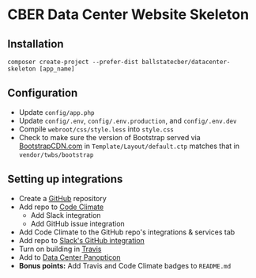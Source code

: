 # CBER Data Center Website Skeleton

## Installation

`composer create-project --prefer-dist ballstatecber/datacenter-skeleton [app_name]`

## Configuration

- Update `config/app.php`
- Update `config/.env`, `config/.env.production`, and `config/.env.dev`
- Compile `webroot/css/style.less` into `style.css`
- Check to make sure the version of Bootstrap served via [BootstrapCDN.com](https://www.bootstrapcdn.com/) in `Template/Layout/default.ctp` matches that in `vendor/twbs/bootstrap`

## Setting up integrations
- Create a [GitHub](https://github.com/BallStateCBER/) repository
- Add repo to [Code Climate](https://codeclimate.com/dashboard)
    - Add Slack integration
    - Add GitHub issue integration
- Add Code Climate to the GitHub repo's integrations & services tab  
- Add repo to [Slack's GitHub integration](https://cber.slack.com/apps/A0F7YS2SX-github)
- Turn on building in [Travis](https://travis-ci.org/profile/BallStateCBER)
- Add to [Data Center Panopticon](http://cberdata.org/panopticon)
- **Bonus points:** Add Travis and Code Climate badges to `README.md`
